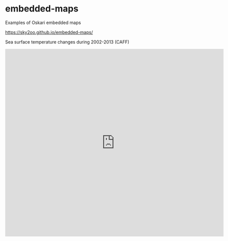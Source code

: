 # embedded-maps
Examples of Oskari embedded maps

https://sky2oo.github.io/embedded-maps/

Sea surface temperature changes during 2002-2013 (CAFF)
<iframe src="https://geoportal.arctic-sdi.org/?lang=en&uuid=53f30146-cb9c-4823-87b6-fa47b15e7b2d" allow="geolocation" style="border: none; width: 700px; height: 600px;"></iframe>
